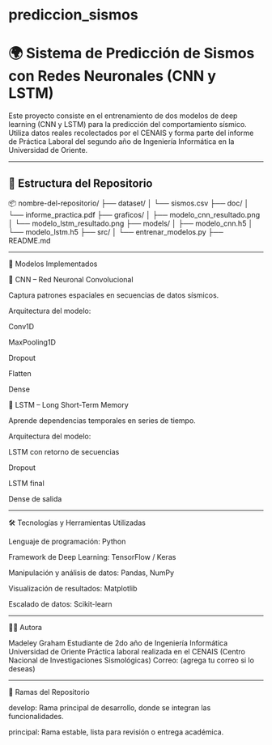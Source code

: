 # prediccion_sismos
# 🌍 Sistema de Predicción de Sismos con Redes Neuronales (CNN y LSTM)

Este proyecto consiste en el entrenamiento de dos modelos de deep learning (CNN y LSTM) para la predicción del comportamiento sísmico. Utiliza datos reales recolectados por el CENAIS y forma parte del informe de Práctica Laboral del segundo año de Ingeniería Informática en la Universidad de Oriente.

---

## 📁 Estructura del Repositorio
📦 nombre-del-repositorio/
├── dataset/
│   └── sismos.csv
├── doc/
│   └── informe_practica.pdf
├── graficos/
│   ├── modelo_cnn_resultado.png
│   └── modelo_lstm_resultado.png
├── models/
│   ├── modelo_cnn.h5
│   └── modelo_lstm.h5
├── src/
│   └── entrenar_modelos.py
├── README.md

---

🧠 Modelos Implementados

🧩 CNN – Red Neuronal Convolucional

Captura patrones espaciales en secuencias de datos sísmicos.

Arquitectura del modelo:

Conv1D

MaxPooling1D

Dropout

Flatten

Dense



🔁 LSTM – Long Short-Term Memory

Aprende dependencias temporales en series de tiempo.

Arquitectura del modelo:

LSTM con retorno de secuencias

Dropout

LSTM final

Dense de salida




---

🛠️ Tecnologías y Herramientas Utilizadas

Lenguaje de programación: Python

Framework de Deep Learning: TensorFlow / Keras

Manipulación y análisis de datos: Pandas, NumPy

Visualización de resultados: Matplotlib

Escalado de datos: Scikit-learn



---

👩‍💻 Autora

Madeley Graham
Estudiante de 2do año de Ingeniería Informática
Universidad de Oriente
Práctica laboral realizada en el CENAIS (Centro Nacional de Investigaciones Sismológicas)
Correo: (agrega tu correo si lo deseas)


---

🔁 Ramas del Repositorio

develop: Rama principal de desarrollo, donde se integran las funcionalidades.

principal: Rama estable, lista para revisión o entrega académica.

